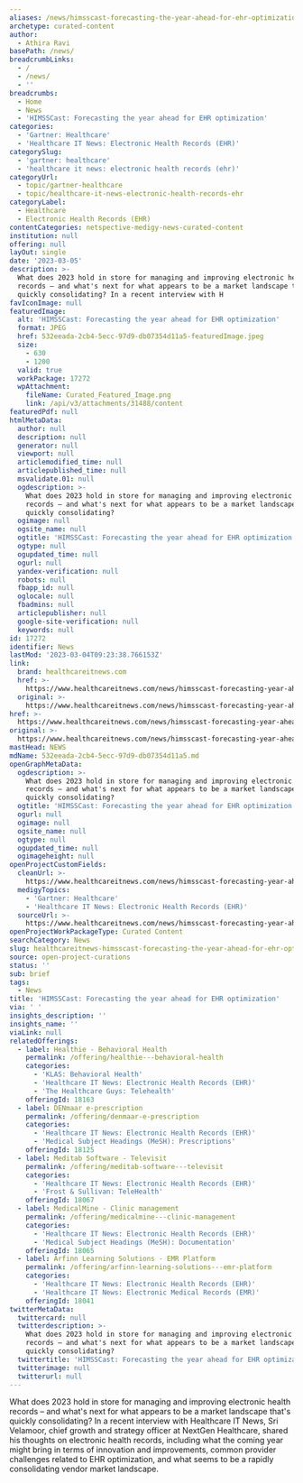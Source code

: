 ```yaml
---
aliases: /news/himsscast-forecasting-the-year-ahead-for-ehr-optimization
archetype: curated-content
author:
  - Athira Ravi
basePath: /news/
breadcrumbLinks:
  - /
  - /news/
  - ''
breadcrumbs:
  - Home
  - News
  - 'HIMSSCast: Forecasting the year ahead for EHR optimization'
categories:
  - 'Gartner: Healthcare'
  - 'Healthcare IT News: Electronic Health Records (EHR)'
categorySlug:
  - 'gartner: healthcare'
  - 'healthcare it news: electronic health records (ehr)'
categoryUrl:
  - topic/gartner-healthcare
  - topic/healthcare-it-news-electronic-health-records-ehr
categoryLabel:
  - Healthcare
  - Electronic Health Records (EHR)
contentCategories: netspective-medigy-news-curated-content
institution: null
offering: null
layOut: single
date: '2023-03-05'
description: >-
  What does 2023 hold in store for managing and improving electronic health
  records – and what's next for what appears to be a market landscape that's
  quickly consolidating? In a recent interview with H
favIconImage: null
featuredImage:
  alt: 'HIMSSCast: Forecasting the year ahead for EHR optimization'
  format: JPEG
  href: 532eeada-2cb4-5ecc-97d9-db07354d11a5-featuredImage.jpeg
  size:
    - 630
    - 1200
  valid: true
  workPackage: 17272
  wpAttachment:
    fileName: Curated_Featured_Image.png
    link: /api/v3/attachments/31488/content
featuredPdf: null
htmlMetaData:
  author: null
  description: null
  generator: null
  viewport: null
  articlemodified_time: null
  articlepublished_time: null
  msvalidate.01: null
  ogdescription: >-
    What does 2023 hold in store for managing and improving electronic health
    records – and what's next for what appears to be a market landscape that's
    quickly consolidating?
  ogimage: null
  ogsite_name: null
  ogtitle: 'HIMSSCast: Forecasting the year ahead for EHR optimization'
  ogtype: null
  ogupdated_time: null
  ogurl: null
  yandex-verification: null
  robots: null
  fbapp_id: null
  oglocale: null
  fbadmins: null
  articlepublisher: null
  google-site-verification: null
  keywords: null
id: 17272
identifier: News
lastMod: '2023-03-04T09:23:38.766153Z'
link:
  brand: healthcareitnews.com
  href: >-
    https://www.healthcareitnews.com/news/himsscast-forecasting-year-ahead-ehr-optimization
  original: >-
    https://www.healthcareitnews.com/news/himsscast-forecasting-year-ahead-ehr-optimization
href: >-
  https://www.healthcareitnews.com/news/himsscast-forecasting-year-ahead-ehr-optimization
original: >-
  https://www.healthcareitnews.com/news/himsscast-forecasting-year-ahead-ehr-optimization
mastHead: NEWS
mdName: 532eeada-2cb4-5ecc-97d9-db07354d11a5.md
openGraphMetaData:
  ogdescription: >-
    What does 2023 hold in store for managing and improving electronic health
    records – and what's next for what appears to be a market landscape that's
    quickly consolidating?
  ogtitle: 'HIMSSCast: Forecasting the year ahead for EHR optimization'
  ogurl: null
  ogimage: null
  ogsite_name: null
  ogtype: null
  ogupdated_time: null
  ogimageheight: null
openProjectCustomFields:
  cleanUrl: >-
    https://www.healthcareitnews.com/news/himsscast-forecasting-year-ahead-ehr-optimization
  medigyTopics:
    - 'Gartner: Healthcare'
    - 'Healthcare IT News: Electronic Health Records (EHR)'
  sourceUrl: >-
    https://www.healthcareitnews.com/news/himsscast-forecasting-year-ahead-ehr-optimization
openProjectWorkPackageType: Curated Content
searchCategory: News
slug: healthcareitnews-himsscast-forecasting-the-year-ahead-for-ehr-optimization
source: open-project-curations
status: ''
sub: brief
tags:
  - News
title: 'HIMSSCast: Forecasting the year ahead for EHR optimization'
via: ' '
insights_description: ''
insights_name: ''
viaLink: null
relatedOfferings:
  - label: Healthie - Behavioral Health
    permalink: /offering/healthie---behavioral-health
    categories:
      - 'KLAS: Behavioral Health'
      - 'Healthcare IT News: Electronic Health Records (EHR)'
      - 'The Healthcare Guys: Telehealth'
    offeringId: 18163
  - label: DENmaar e-prescription
    permalink: /offering/denmaar-e-prescription
    categories:
      - 'Healthcare IT News: Electronic Health Records (EHR)'
      - 'Medical Subject Headings (MeSH): Prescriptions'
    offeringId: 18125
  - label: Meditab Software - Televisit
    permalink: /offering/meditab-software---televisit
    categories:
      - 'Healthcare IT News: Electronic Health Records (EHR)'
      - 'Frost & Sullivan: TeleHealth'
    offeringId: 18067
  - label: MedicalMine - Clinic management
    permalink: /offering/medicalmine---clinic-management
    categories:
      - 'Healthcare IT News: Electronic Health Records (EHR)'
      - 'Medical Subject Headings (MeSH): Documentation'
    offeringId: 18065
  - label: Arfinn Learning Solutions - EMR Platform
    permalink: /offering/arfinn-learning-solutions---emr-platform
    categories:
      - 'Healthcare IT News: Electronic Health Records (EHR)'
      - 'Healthcare IT News: Electronic Medical Records (EMR)'
    offeringId: 18041
twitterMetaData:
  twittercard: null
  twitterdescription: >-
    What does 2023 hold in store for managing and improving electronic health
    records – and what's next for what appears to be a market landscape that's
    quickly consolidating?
  twittertitle: 'HIMSSCast: Forecasting the year ahead for EHR optimization'
  twitterimage: null
  twitterurl: null
---
```

<p>What does 2023 hold in store for managing and improving electronic health records – and what's next for what appears to be a market landscape that's quickly consolidating? In a recent interview with Healthcare IT News, Sri Velamoor, chief growth and strategy officer at NextGen Healthcare, shared his thoughts on electronic health records, including what the coming year might bring in terms of innovation and improvements, common provider challenges related to EHR optimization, and what seems to be a rapidly consolidating vendor market landscape.</p>